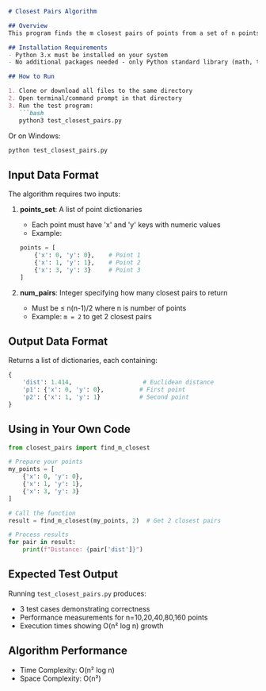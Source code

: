 ```markdown
# Closest Pairs Algorithm

## Overview
This program finds the m closest pairs of points from a set of n points in a 2D plane using Euclidean distance.

## Installation Requirements
- Python 3.x must be installed on your system
- No additional packages needed - only Python standard library (math, time, random)

## How to Run

1. Clone or download all files to the same directory
2. Open terminal/command prompt in that directory
3. Run the test program:
   ```bash
   python3 test_closest_pairs.py
   ```
   Or on Windows:
   ```bash
   python test_closest_pairs.py
   ```

## Input Data Format

The algorithm requires two inputs:

1. **points_set**: A list of point dictionaries
   - Each point must have 'x' and 'y' keys with numeric values
   - Example:
   ```python
   points = [
       {'x': 0, 'y': 0},    # Point 1
       {'x': 1, 'y': 1},    # Point 2
       {'x': 3, 'y': 3}     # Point 3
   ]
   ```

2. **num_pairs**: Integer specifying how many closest pairs to return
   - Must be ≤ n(n-1)/2 where n is number of points
   - Example: `m = 2` to get 2 closest pairs

## Output Data Format

Returns a list of dictionaries, each containing:
```python
{
    'dist': 1.414,                    # Euclidean distance
    'p1': {'x': 0, 'y': 0},          # First point
    'p2': {'x': 1, 'y': 1}           # Second point
}
```

## Using in Your Own Code

```python
from closest_pairs import find_m_closest

# Prepare your points
my_points = [
    {'x': 0, 'y': 0},
    {'x': 1, 'y': 1},
    {'x': 3, 'y': 3}
]

# Call the function
result = find_m_closest(my_points, 2)  # Get 2 closest pairs

# Process results
for pair in result:
    print(f"Distance: {pair['dist']}")
```

## Expected Test Output

Running `test_closest_pairs.py` produces:
- 3 test cases demonstrating correctness
- Performance measurements for n=10,20,40,80,160 points
- Execution times showing O(n² log n) growth

## Algorithm Performance
- Time Complexity: O(n² log n)
- Space Complexity: O(n²)
```
